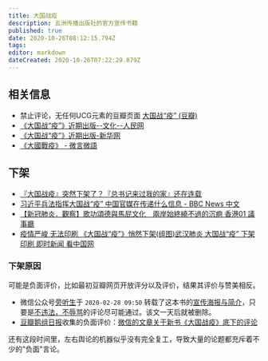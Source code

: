 ```yaml
---
title: 大国战疫
description: 五洲传播出版社的官方宣传书籍
published: true
date: 2020-10-26T08:12:15.794Z
tags: 
editor: markdown
dateCreated: 2020-10-26T07:22:29.879Z
---
```


相关信息
--------

+ 禁止评论，无任何UCG元素的豆瓣页面 [大国战“疫” (豆瓣)](https://web.archive.org/web/20200302160908/https://book.douban.com/subject/34973372/)
+ [《大国战“疫”》近期出版--文化--人民网](https://web.archive.org/web/20200226113647/http://culture.people.com.cn/n1/2020/0226/c1013-31605933.html)
+ [《大国战“疫”》近期出版-新华网](https://web.archive.org/web/20200929112439/http://www.xinhuanet.com/politics/2020-02/26/c_1125627516.htm)
+ [《大國戰疫》 - 微言微語](https://web.archive.org/web/20200414211946/http://www.rfi.fr/tw/中國/20200229-大國戰疫)

下架
----

+ [『大国战疫』突然下架了？『总书记来过我的家』还在连载](https://web.archive.org/web/20200403063412/http://www.rfi.fr/cn/中国/20200301-大国战疫-突然下架了-习近平来到我们家-还在连载)
+ [习近平兵法指挥大国战“疫” 中国官媒在传递什么信息 - BBC News 中文](https://web.archive.org/web/20200910222554/https://www.bbc.com/zhongwen/simp/chinese-news-52291968)
+ [【新冠肺炎．觀察】歌功頌德與馬屁文化　兩岸始終繞不過的沉痾 香港01 議事廳](https://web.archive.org/web/20200304094815if_/https://www.hk01.com/議事廳/443118/新冠肺炎-觀察-歌功頌德與馬屁文化-兩岸始終繞不過的沉痾)
+ [疫情严峻 无法印刷 《大国战“疫”》悄然下架(组图)武汉肺炎 大国战“疫” 下架 印刷 即时新闻 看中国网](https://web.archive.org/web/20200317203753/https://www.secretchina.com/news/gb/2020/03/02/924835.html)

### 下架原因

可能是负面评价，比如最初豆瓣网页开放评分以及评价，结果其评价与赞美相反。

+ 微信公众号[旁听生](https://web.archive.org/web/20201026072733/https://freewechat.com/profile/MzI0NDE2NDk2Nw==)于 `2020-02-28 09:50` 转载了这本书的[宣传海报与简介](https://web.archive.org/web/20201026073214/https://freewechat.com/a/MzI0NDE2NDk2Nw==/2651114440/1)，只要是[不违法，不辱骂](https://web.archive.org/web/20200830011841/https://chinadigitaltimes.net/chinese/2020/02/【异闻观止】旁听生-《大国战疫》出版：中国/ "作者回复3544赞评论的原话")的评论尽可能通过。该文一天后就被删除。
+ [豆瓣鹅组日报](https://twitter.com/dbezuqun)收集的负面评价：[微信的文章关于新书《大国战疫》底下的评论](https://archive.is/bZDMz "https://twitter.com/dbezuqun/status/1233359063666188290")

还有这段时间里，左右舆论的机器似乎没有完全复工，导致大量的论题都充斥着不少的"负面"言论。
